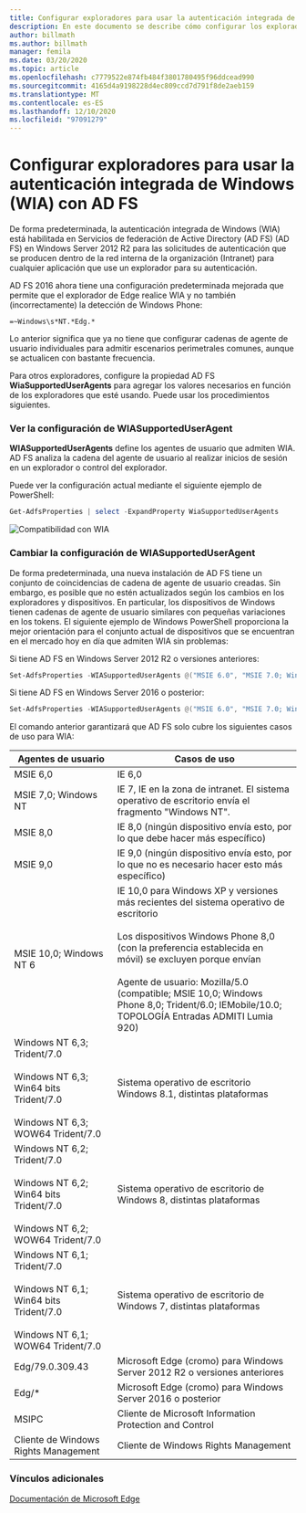 ```yaml
---
title: Configurar exploradores para usar la autenticación integrada de Windows (WIA) con AD FS
description: En este documento se describe cómo configurar los exploradores para que usen WIA con AD FS
author: billmath
ms.author: billmath
manager: femila
ms.date: 03/20/2020
ms.topic: article
ms.openlocfilehash: c7779522e874fb484f3801780495f96ddcead990
ms.sourcegitcommit: 4165d4a9198228d4ec809ccd7d791f8de2aeb159
ms.translationtype: MT
ms.contentlocale: es-ES
ms.lasthandoff: 12/10/2020
ms.locfileid: "97091279"
---
```

# <a name="configure-browsers-to-use-windows-integrated-authentication-wia-with-ad-fs"></a>Configurar exploradores para usar la autenticación integrada de Windows (WIA) con AD FS

De forma predeterminada, la autenticación integrada de Windows (WIA) está habilitada en Servicios de federación de Active Directory (AD FS) (AD FS) en Windows Server 2012 R2 para las solicitudes de autenticación que se producen dentro de la red interna de la organización (Intranet) para cualquier aplicación que use un explorador para su autenticación.

AD FS 2016 ahora tiene una configuración predeterminada mejorada que permite que el explorador de Edge realice WIA y no también (incorrectamente) la detección de Windows Phone:

```
=~Windows\s*NT.*Edg.*
```

Lo anterior significa que ya no tiene que configurar cadenas de agente de usuario individuales para admitir escenarios perimetrales comunes, aunque se actualicen con bastante frecuencia.

Para otros exploradores, configure la propiedad AD FS **WiaSupportedUserAgents** para agregar los valores necesarios en función de los exploradores que esté usando.  Puede usar los procedimientos siguientes.

### <a name="view-wiasupporteduseragent-settings"></a>Ver la configuración de WIASupportedUserAgent

**WIASupportedUserAgents** define los agentes de usuario que admiten WIA. AD FS analiza la cadena del agente de usuario al realizar inicios de sesión en un explorador o control del explorador.

Puede ver la configuración actual mediante el siguiente ejemplo de PowerShell:

```powershell
Get-AdfsProperties | select -ExpandProperty WiaSupportedUserAgents
```

![Compatibilidad con WIA](../operations/media/Configure-AD-FS-Browser-WIA/wiasupport.png)

### <a name="change-wiasupporteduseragent-settings"></a>Cambiar la configuración de WIASupportedUserAgent
De forma predeterminada, una nueva instalación de AD FS tiene un conjunto de coincidencias de cadena de agente de usuario creadas. Sin embargo, es posible que no estén actualizados según los cambios en los exploradores y dispositivos. En particular, los dispositivos de Windows tienen cadenas de agente de usuario similares con pequeñas variaciones en los tokens. El siguiente ejemplo de Windows PowerShell proporciona la mejor orientación para el conjunto actual de dispositivos que se encuentran en el mercado hoy en día que admiten WIA sin problemas:

Si tiene AD FS en Windows Server 2012 R2 o versiones anteriores:

```powershell
Set-AdfsProperties -WIASupportedUserAgents @("MSIE 6.0", "MSIE 7.0; Windows NT", "MSIE 8.0", "MSIE 9.0", "MSIE 10.0; Windows NT 6", "Windows NT 6.3; Trident/7.0", "Windows NT 6.3; Win64; x64; Trident/7.0", "Windows NT 6.3; WOW64; Trident/7.0", "Windows NT 6.2; Trident/7.0", "Windows NT 6.2; Win64; x64; Trident/7.0", "Windows NT 6.2; WOW64; Trident/7.0", "Windows NT 6.1; Trident/7.0", "Windows NT 6.1; Win64; x64; Trident/7.0", "Windows NT 6.1; WOW64; Trident/7.0","Windows NT 10.0; WOW64; Trident/7.0","MSIPC", "Windows Rights Management Client", "Edg/","Edge/")
```

Si tiene AD FS en Windows Server 2016 o posterior:

```powershell
Set-AdfsProperties -WIASupportedUserAgents @("MSIE 6.0", "MSIE 7.0; Windows NT", "MSIE 8.0", "MSIE 9.0", "MSIE 10.0; Windows NT 6", "Windows NT 6.3; Trident/7.0", "Windows NT 6.3; Win64; x64; Trident/7.0", "Windows NT 6.3; WOW64; Trident/7.0", "Windows NT 6.2; Trident/7.0", "Windows NT 6.2; Win64; x64; Trident/7.0", "Windows NT 6.2; WOW64; Trident/7.0", "Windows NT 6.1; Trident/7.0", "Windows NT 6.1; Win64; x64; Trident/7.0", "Windows NT 6.1; WOW64; Trident/7.0","Windows NT 10.0; WOW64; Trident/7.0", "MSIPC", "Windows Rights Management Client", "=~Windows\s*NT.*Edg.*")
```

El comando anterior garantizará que AD FS solo cubre los siguientes casos de uso para WIA:

|Agentes de usuario|Casos de uso|
|-----|-----|
|MSIE 6,0|IE 6,0|
|MSIE 7,0; Windows NT|IE 7, IE en la zona de intranet. El sistema operativo de escritorio envía el fragmento "Windows NT".|
|MSIE 8,0|IE 8,0 (ningún dispositivo envía esto, por lo que debe hacer más específico)|
|MSIE 9,0|IE 9,0 (ningún dispositivo envía esto, por lo que no es necesario hacer esto más específico)|
|MSIE 10,0; Windows NT 6|IE 10,0 para Windows XP y versiones más recientes del sistema operativo de escritorio</br></br>Los dispositivos Windows Phone 8,0 (con la preferencia establecida en móvil) se excluyen porque envían</br></br>Agente de usuario: Mozilla/5.0 (compatible; MSIE 10,0; Windows Phone 8,0; Trident/6.0; IEMobile/10.0; TOPOLOGÍA Entradas ADMITI Lumia 920)|
|Windows NT 6,3; Trident/7.0</br></br>Windows NT 6,3; Win64 bits Trident/7.0</br></br>Windows NT 6,3; WOW64 Trident/7.0| Sistema operativo de escritorio Windows 8.1, distintas plataformas|
|Windows NT 6,2; Trident/7.0</br></br>Windows NT 6,2; Win64 bits Trident/7.0</br></br>Windows NT 6,2; WOW64 Trident/7.0|Sistema operativo de escritorio de Windows 8, distintas plataformas|
|Windows NT 6,1; Trident/7.0</br></br>Windows NT 6,1; Win64 bits Trident/7.0</br></br>Windows NT 6,1; WOW64 Trident/7.0|Sistema operativo de escritorio de Windows 7, distintas plataformas|
|Edg/79.0.309.43 | Microsoft Edge (cromo) para Windows Server 2012 R2 o versiones anteriores |
|Edg/*| Microsoft Edge (cromo) para Windows Server 2016 o posterior|
|MSIPC| Cliente de Microsoft Information Protection and Control|
|Cliente de Windows Rights Management|Cliente de Windows Rights Management|

### <a name="additional-links"></a>Vínculos adicionales

[Documentación de Microsoft Edge](/microsoft-edge/web-platform/user-agent-string)
